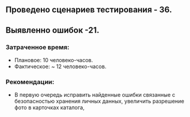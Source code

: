 ##  Проведено сценариев тестирования - 36.
##  Выявленно ошибок -21.
### Затраченное время:
* Плановое: 10 человеко-часов.
* Фактическое: ~  12 человеко-часов.
### Рекомендации:
* В первую очередь исправить найденные ошибки связанные с безопасностью хранения личных данных, увеличить разрешение фото в карточках каталога, 

